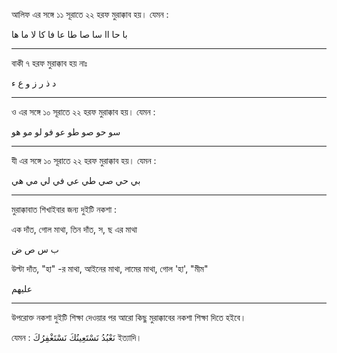 
আলিফ এর সঙ্গে ১১ সূরাতে ২২ হরফ মুরাক্কাব হয়। যেমন :

با حا اا سا صا طا عا فا كا لا ما ها

---

বাকী ৭ হরফ মুরাক্কাব হয় নাঃ

د ذ ر ز و ع ء

---

ও এর সঙ্গে ১০ সূরাতে ২২ হরফ মুরাক্কাব হয়। যেমন :

سو حو صو طو عو فو لو مو هو

---

যী এর সঙ্গে ১০ সূরাতে ২২ হরফ মুরাক্কাব হয়। যেমন :

بي حي صي طي عي في لي مي هي

---

মুরাক্কাবাত শিখাইবার জন্য দুইটি নকশা :

এক দাঁত, গোল মাথা, তিন দাঁত, স, ছ এর মাথা

ب س ص ض

উল্টা দাঁত, "হা" -র মাথা, আইনের মাথা, লামের মাথা, গোল 'হা', "মীম"

عليهم

---

উপরোক্ত নকশা দুইটি শিক্ষা দেওয়ার পর আরো কিছু মুরাক্কাবের নকশা শিক্ষা দিতে হইবে।

যেমন :
نَعْبُدُ نَسْتَعِينُكَ نَسْتَغْفِرُكَ ইত্যাদি।